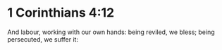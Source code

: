 # 1 Corinthians 4:12

And labour, working with our own hands: being reviled, we bless; being persecuted, we suffer it: